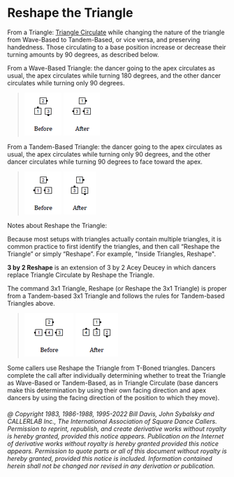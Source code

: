 
# Reshape the Triangle

From a Triangle: [Triangle Circulate](../c1/triangle_formation.md)
while changing the nature of the triangle from Wave-Based to
Tandem-Based, or vice versa, and preserving handedness.
Those circulating to a base position
increase or decrease their turning amounts by 90 degrees, as described below.

From a Wave-Based Triangle: the dancer going to the apex circulates as usual,
the apex circulates while turning 180 degrees,
and the other dancer circulates while turning only 90 degrees.

> 
> ![alt](reshape_the_triangle_1.png)
> ![alt](reshape_the_triangle_2.png)
> 

From a Tandem-Based Triangle: the dancer going to the apex circulates as usual,
the apex circulates while turning only 90 degrees,
and the other dancer circulates while turning 90 degrees
to face toward the apex.

> 
> ![alt](reshape_the_triangle_3.png)
> ![alt](reshape_the_triangle_4.png)
> 

Notes about Reshape the Triangle:

Because most setups with triangles actually contain multiple triangles,
it is common practice to first identify the triangles,
and then call “Reshape the Triangle” or simply “Reshape”. For example,
"Inside Triangles, Reshape".

**3 by 2 Reshape** is an extension of 3 by 2 Acey Deucey
in which dancers replace Triangle Circulate by Reshape the Triangle.

The command 3x1 Triangle, Reshape (or Reshape the 3x1 Triangle) is proper
from a Tandem-based 3x1 Triangle and follows the rules
for Tandem-based Triangles above.

> 
> ![alt](reshape_the_triangle_5.png)
> ![alt](reshape_the_triangle_6.png)
> 

Some callers use Reshape the Triangle from T-Boned triangles.
Dancers complete the call after individually determining
whether to treat the Triangle as Wave-Based or Tandem-Based, as in
Triangle Circulate (base dancers make this determination
by using their own facing direction and
apex dancers by using the facing direction of the position
to which they move).

###### @ Copyright 1983, 1986-1988, 1995-2022 Bill Davis, John Sybalsky and CALLERLAB Inc., The International Association of Square Dance Callers. Permission to reprint, republish, and create derivative works without royalty is hereby granted, provided this notice appears. Publication on the Internet of derivative works without royalty is hereby granted provided this notice appears. Permission to quote parts or all of this document without royalty is hereby granted, provided this notice is included. Information contained herein shall not be changed nor revised in any derivation or publication.
